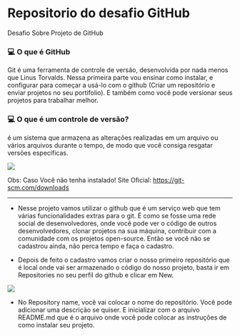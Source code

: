 # Repositorio do desafio GitHub
Desafio Sobre Projeto de GitHub

### :computer: O que é GitHub
Git é uma ferramenta de controle de versão, desenvolvida por nada menos que Linus Torvalds. Nessa primeira parte vou ensinar como instalar, e configurar para começar a usá-lo com o github (Criar um repositório e enviar projetos no seu portifolio). E também como você pode versionar seus projetos para trabalhar melhor.

### :computer: O que é um controle de versão? 
é um sistema que armazena as alterações realizadas em um arquivo ou vários arquivos durante o tempo, de modo que você consiga resgatar versões específicas.

<img src="https://user-images.githubusercontent.com/77301626/136073245-97c66d95-c22c-4306-9b65-5742cbadaeae.png">

Obs: Caso Você não tenha instalado!
Site Oficial: https://git-scm.com/downloads

----
* Nesse projeto vamos utilizar o github que é um serviço web que tem várias funcionalidades extras para o git. É como se fosse uma rede social de desenvolvedores, onde você pode ver o código de outros desenvolvedores, clonar projetos na sua máquina, contribuir com a comunidade com os projetos open-source. Então se você não se cadastrou ainda, não perca tempo e faça o cadastro.

* Depois de feito o cadastro vamos criar o nosso primeiro repositório que é local onde vai ser armazenado o código do nosso projeto, basta ir em Repositories no seu perfil do github e clicar em New.

<img src="https://user-images.githubusercontent.com/77301626/136073566-eb82ef83-50b0-4ae4-b2eb-c804061f9f5c.png">

* No Repository name, você vai colocar o nome do repositório. Você pode adicionar uma descrição se quiser. E inicializar com o arquivo README.md que é o arquivo onde você pode colocar as instruções de como instalar seu projeto.

<img src="">
